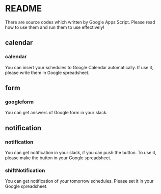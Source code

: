 # README

There are source codes which written by Google Apps Script.
Please read how to use them and run them to use effectively!

## calendar

### calendar
You can insert your schedules to Google Calendar automatically.
If use it, please write them in Google spreadsheet.

## form

### googleform
You can get answers of Google form in your slack.

## notification

### notification
You can get notification in your slack, if you can push the button.
To use it, please make the button in your Google spreadsheet.

### shiftNotification
You can get notification of your tomorrow schedules.
Please set it in your Google spreadsheet.